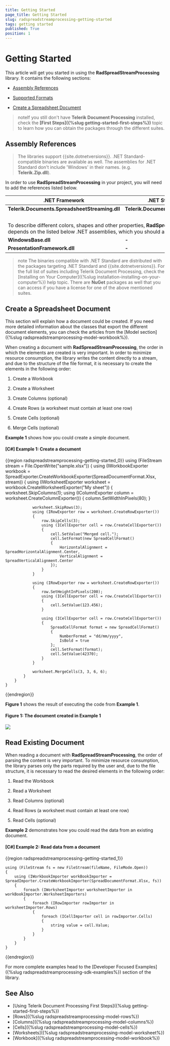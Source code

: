 ```yaml
---
title: Getting Started
page_title: Getting Started
slug: radspreadstreamprocessing-getting-started
tags: getting started
published: True
position: 1
---
```


# Getting Started

This article will get you started in using the **RadSpreadStreamProcessing** library. It contains the following sections:

* [Assembly References](#assembly-references)

* [Supported Formats](#supported-formats)

* [Create a Spreadsheet Document](#create-a-spreadsheet-document)

>noteIf you still don't have **Telerik Document Processing** installed, check the **[First Steps]({%slug getting-started-first-steps%})** topic to learn how you can obtain the packages through the different suites. 

## Assembly References

>The libraries support {{site.dotnetversions}}. .NET Standard-compatible binaries are available as well. The assemblies for .NET Standard don't include 'Windows' in their names. (e.g. **Telerik.Zip.dll**).

In order to use **RadSpreadStreamProcessing** in your project, you will need to add the references listed below.

<table>
<thead>
	<tr>
		<th>.NET Framework </th>
		<th>.NET Standard-compatible</th>
	</tr>
</thead>
<tbody>
	<tr>
		<td><b>Telerik.Documents.SpreadsheetStreaming.dll</b></td>
		<td><b>Telerik.Documents.SpreadsheetStreaming.dll</b></td>
	</tr>
	<tr>
	    <td colspan="2">&nbsp;</td>
	</tr>
	<tr>
        <td colspan="2">To describe different colors, shapes and other properties, <b>RadSpreadStreamProcessing</b> depends on the listed below .NET assemblies, which you should also refer in your project:</td> 
    </tr>
    <tr>
	    <td><b>WindowsBase.dll</b></td>
		<td><b>-</b></td>
	</tr>
	<tr>
	    <td><b>PresentationFramework.dll</b></td>
		<td><b>-</b></td>
	</tr>
</tbody>
</table>

>note The binaries compatible with .NET Standard are distributed with the packages targeting .NET Standard and {{site.dotnetversions}}. For the full list of suites including Telerik Document Processing, check the [Installing on Your Computer]({%slug installation-installing-on-your-computer%}) help topic. There are **NuGet** packages as well that you can access if you have a license for one of the above mentioned suites.

## Create a Spreadsheet Document

This section will explain how a document could be created. If you need more detailed information about the classes that export the different document elements, you can check the articles from the [Model section]({%slug radspreadstreamprocessing-model-workbook%}).

When creating a document with **RadSpreadStreаmProcessing**, the order in which the elements are created is very important. In order to minimize resource consumption, the library writes the content directly to a stream, and due to the structure of the file format, it is necessary to create the elements in the following order:


1. Create a Workbook 

2. Create a Worksheet

3. Create Columns (optional)

4. Create Rows (a worksheet must contain at least one row)

5. Create Cells (optional)

6. Merge Cells (optional)

**Example 1** shows how you could create a simple document.

#### [C#] Example 1: Create a document

{{region radspreadstreamprocessing-getting-started_0}}
	using (FileStream stream = File.OpenWrite("sample.xlsx"))
	{
	    using (IWorkbookExporter workbook = SpreadExporter.CreateWorkbookExporter(SpreadDocumentFormat.Xlsx, stream))
	    {
	        using (IWorksheetExporter worksheet = workbook.CreateWorksheetExporter("My sheet"))
	        {
	            worksheet.SkipColumns(1);
	            using (IColumnExporter column = worksheet.CreateColumnExporter())
	            {
	                column.SetWidthInPixels(80);
	            }
	
	            worksheet.SkipRows(3);
	            using (IRowExporter row = worksheet.CreateRowExporter())
	            {
	                row.SkipCells(3);
	                using (ICellExporter cell = row.CreateCellExporter())
	                {
	                    cell.SetValue("Merged cell.");
	                    cell.SetFormat(new SpreadCellFormat()
	                    {
	                        HorizontalAlignment = SpreadHorizontalAlignment.Center,
	                        VerticalAlignment = SpreadVerticalAlignment.Center
	                    });
	                }
	            }
	
	            using (IRowExporter row = worksheet.CreateRowExporter())
	            {
	                row.SetHeightInPixels(200);
	                using (ICellExporter cell = row.CreateCellExporter())
	                {
	                    cell.SetValue(123.456);
	                }
	
	                using (ICellExporter cell = row.CreateCellExporter())
	                {
	                    SpreadCellFormat format = new SpreadCellFormat()
	                    {
	                        NumberFormat = "dd/mm/yyyy",
	                        IsBold = true
	                    };
	                    cell.SetFormat(format);
	                    cell.SetValue(42370);
	                }
	            }
	
	            worksheet.MergeCells(3, 3, 6, 6);
	        }
	    }
	}
{{endregion}}

**Figure 1** shows the result of executing the code from **Example 1**.

#### Figure 1: The document created in Example 1
![](images/SpreadStreamProcessing-GettingStarted_01.png)


## Read Existing Document

When reading a document with **RadSpreadStreаmProcessing**, the order of parsing the content is very important. To minimize resource consumption, the library parses only the parts required by the user and, due to the file structure, it is necessary to read the desired elements in the following order:


1. Read the Workbook 

2. Read a Worksheet

3. Read Columns (optional)

4. Read Rows (a worksheet must contain at least one row)

5. Read Cells (optional)

**Example 2** demonstrates how you could read the data from an existing document.

#### [C#] Example 2: Read data from a document

{{region radspreadstreamprocessing-getting-started_1}}

	using (FileStream fs = new FileStream(fileName, FileMode.Open))
	{
		using (IWorkbookImporter workBookImporter = SpreadImporter.CreateWorkbookImporter(SpreadDocumentFormat.Xlsx, fs))
		{
			foreach (IWorksheetImporter worksheetImporter in workBookImporter.WorksheetImporters)
			{
				foreach (IRowImporter rowImporter in worksheetImporter.Rows)
				{
					foreach (ICellImporter cell in rowImporter.Cells)
					{
						string value = cell.Value;
					}
				}
			}
		}
	}

{{endregion}}

For more complete examples head to the [Developer Focused Examples]({%slug radspreadstreamprocessing-sdk-examples%}) section of the library.

## See Also 

* [Using Telerik Document Processing First Steps]({%slug getting-started-first-steps%})
* [Rows]({%slug radspreadstreamprocessing-model-rows%})
* [Columns]({%slug radspreadstreamprocessing-model-columns%})
* [Cells]({%slug radspreadstreamprocessing-model-cells%})
* [Worksheets]({%slug radspreadstreamprocessing-model-worksheet%})
* [Workbook]({%slug radspreadstreamprocessing-model-workbook%})
